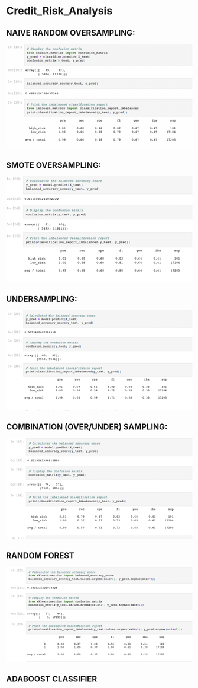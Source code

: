 # Credit_Risk_Analysis


## NAIVE RANDOM OVERSAMPLING:
![](https://github.com/vjtrom/Credit_Risk_Analysis/blob/main/images/Naive.png)

## SMOTE OVERSAMPLING:
![](https://github.com/vjtrom/Credit_Risk_Analysis/blob/main/images/SMOTE.png)

## UNDERSAMPLING:
![](https://github.com/vjtrom/Credit_Risk_Analysis/blob/main/images/Undersampling.png)

## COMBINATION (OVER/UNDER) SAMPLING:
![](https://github.com/vjtrom/Credit_Risk_Analysis/blob/main/images/Combination.png)

## RANDOM FOREST
![](https://github.com/vjtrom/Credit_Risk_Analysis/blob/main/images/Random%20Forest.png)

## ADABOOST CLASSIFIER

